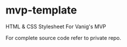 # mvp-template
HTML & CSS Stylesheet For Vanig's MVP

For complete source code refer to private repo.
